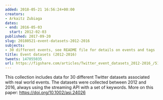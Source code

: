 ```yaml
---
added: 2018-05-21 16:56:24+00:00
creators:
- Arkaitz Zubiaga
dates:
- end: 2016-05-03
  start: 2012-02-03
published: 2017-09-20
slug: 20180521-event-datasets-2012-2016
subjects:
- 30 different events, see README file for details on events and tags
title: Event datasets (2012-2016)
tweets: 147055035
url: https://figshare.com/articles/Twitter_event_datasets_2012-2016_/5100460
---
```


This collection includes data for 30 different Twitter datasets associated with real world events. The datasets were collected between 2012 and 2016, always using the streaming API with a set of keywords. More on this paper: https://doi.org/10.1002/asi.24026
